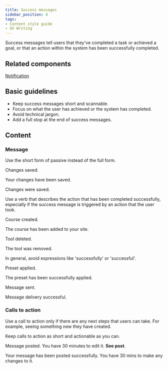 ```yaml
---
title: Success messages
sidebar_position: 4
tags:
- Content style guide
- UX Writing
---
```


Success messages tell users that they've completed a task or achieved a goal, or that an action within the system has been successfully completed.

## Related components

[Notification](https://componentlibrary.moodle.com/admin/tool/componentlibrary/docspage.php/moodle/components/notifications/)

## Basic guidelines

- Keep success messages short and scannable.
- Focus on what the user has achieved or the system has completed.
- Avoid technical jargon.
- Add a full stop at the end of success messages.

## Content

### Message

Use the short form of passive instead of the full form.

<ValidExample title="Do">

Changes saved.

</ValidExample>

<InvalidExample title="Don't">

Your changes have been saved.

</InvalidExample>

<InvalidExample title="Don't">

Changes were saved.

</InvalidExample>

Use a verb that describes the action that has been completed successfully, especially if the success message is triggered by an action that the user took.

<ValidExample title="Do">

Course created.

</ValidExample>

<InvalidExample title="Don't">

The course has been added to your site.

</InvalidExample>

<ValidExample title="Do">

Tool deleted.

</ValidExample>

<InvalidExample title="Don't">

The tool was removed.

</InvalidExample>

In general, avoid expressions like 'successfully' or 'successful'.

<ValidExample title="Do">

Preset applied.

</ValidExample>

<InvalidExample title="Don't">

The preset has been successfully applied.

</InvalidExample>

<ValidExample title="Do">

Message sent.

</ValidExample>

<InvalidExample title="Don't">

Message delivery successful.

</InvalidExample>

### Calls to action

Use a call to action only if there are any next steps that users can take. For example, seeing something new they have created.

Keep calls to action as short and actionable as you can.

<ValidExample title="Do">

Message posted. You have 30 minutes to edit it. **See post**.

</ValidExample>

<InvalidExample title="Don't">

Your message has been posted successfully. You have 30 mins to make any changes to it.

</InvalidExample>
